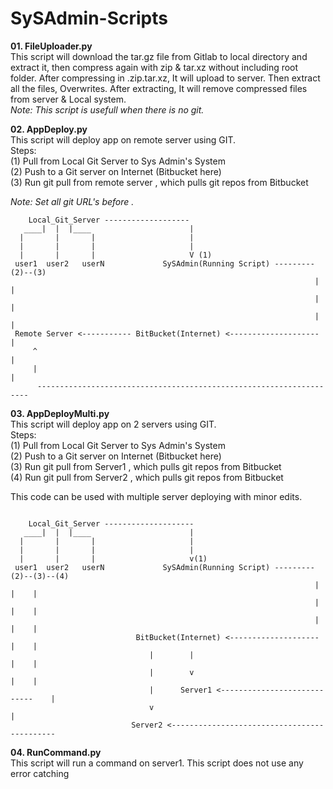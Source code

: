# SySAdmin-Scripts

<b>01. FileUploader.py</b><br>
This script will download the tar.gz file from Gitlab to local directory and extract it, then compress again with zip & tar.xz without including root folder. After compressing in .zip.tar.xz, It will upload to server. Then extract all the files, Overwrites.
After extracting, It will remove compressed files from server & Local system. <br>
<i>Note: This script is usefull when there is no git.</i>


<b>02. AppDeploy.py</b><br>
This script will deploy app on remote server using GIT. <br>
Steps:<br>
(1) Pull from Local Git Server to Sys Admin's System<br>
(2) Push to a Git server on Internet (Bitbucket here)<br>
(3) Run git pull from remote server , which pulls git repos from Bitbucket<br>

<i>Note: Set all git URL's before .</i>

```
    Local_Git_Server -------------------
   ____|  |  |____                      |
  |       |       |                     |
  |       |       |                     |
  |       |       |                     V (1) 
 user1	user2	userN             SySAdmin(Running Script) ---------(2)--(3)
                                                                    |     |
                                                                    |     |
                                                                    |     |
 Remote Server <----------- BitBucket(Internet) <--------------------     |
     ^                                                                    |
     |                                                                    |
      --------------------------------------------------------------------
```

<b>03. AppDeployMulti.py</b><br>
This script will deploy app on 2 servers using GIT. <br>
Steps:<br>
(1) Pull from Local Git Server to Sys Admin's System<br>
(2) Push to a Git server on Internet (Bitbucket here)<br>
(3) Run git pull from Server1 , which pulls git repos from Bitbucket<br>
(4) Run git pull from Server2 , which pulls git repos from Bitbucket<br>

This code can be used with multiple server deploying with minor edits.<br>

```

    Local_Git_Server --------------------
   ____|  |  |____                      |
  |       |       |                     |
  |       |       |                     |
  |       |       |                     v(1) 
 user1	user2	userN             SySAdmin(Running Script) ---------(2)--(3)--(4)
                                                                    |     |    |
                                                                    |     |    |
                                                                    |	  |    |
                            BitBucket(Internet) <--------------------     |    | 
                               |        |                                 |    |
                               |        v                                 |    |
                               |      Server1 <----------------------------    |
                               v                                               |
                           Server2 <--------------------------------------------
```
<b>04. RunCommand.py</b><br>
This script will run a command on server1. This script does not use any error catching <br>

